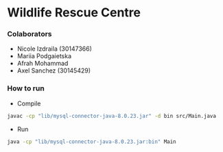 # Wildlife Rescue Centre

### Colaborators

- Nicole Izdraila (30147366)
- Mariia Podgaietska
- Afrah Mohammad
- Axel Sanchez (30145429)

### How to run

- Compile

```bash
javac -cp "lib/mysql-connector-java-8.0.23.jar" -d bin src/Main.java
```

- Run

```bash
java -cp "lib/mysql-connector-java-8.0.23.jar:bin" Main
```
